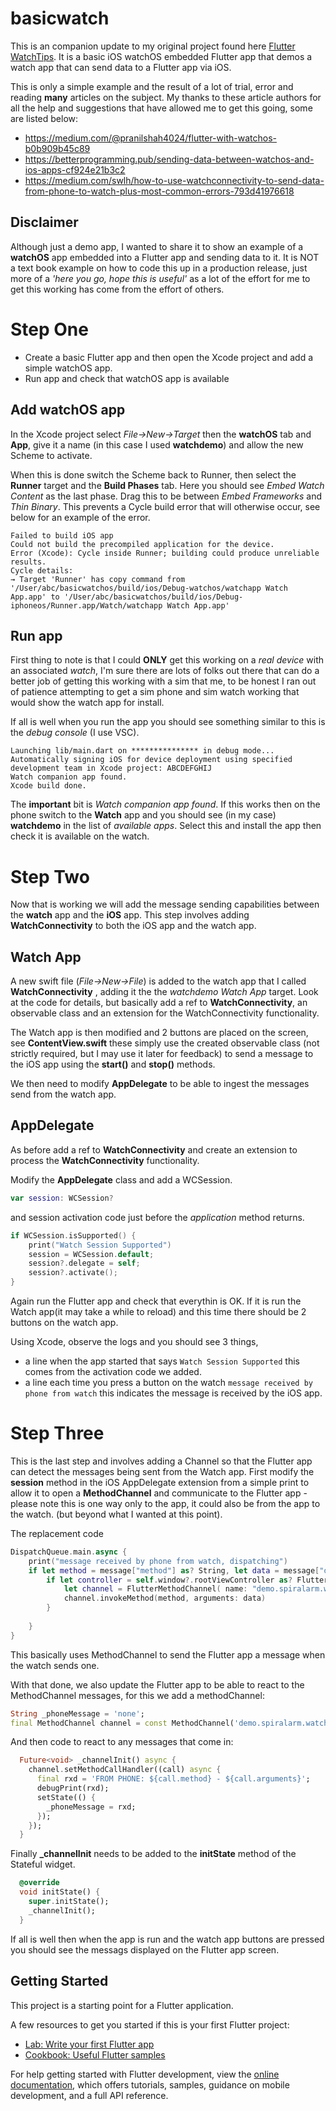 # basicwatch

This is an companion update to my original project found here [Flutter WatchTips](https://github.com/magnatronus/flutter-watchtips). It is a basic iOS watchOS embedded Flutter app that demos a watch app that can send data to a Flutter app via iOS.

This is only a simple example and the result of a lot of trial, error and reading **many** articles on the subject. My thanks to these article authors for all the help and suggestions that have allowed me to get this going, some are listed below:

- https://medium.com/@pranilshah4024/flutter-with-watchos-b0b909b45c89
- https://betterprogramming.pub/sending-data-between-watchos-and-ios-apps-cf924e21b3c2
- https://medium.com/swlh/how-to-use-watchconnectivity-to-send-data-from-phone-to-watch-plus-most-common-errors-793d41976618

## Disclaimer
Although just a demo app, I wanted to share it to show an example of a **watchOS** app embedded into a Flutter app and sending data to it. It is NOT a text book example on how to code this up in a production release, just more of a *'here you go, hope this is useful'* as a lot of the effort for me to get this working has come from the effort of others.


# Step One

- Create a basic Flutter app and then open the Xcode project and add a simple watchOS app.
- Run app and check that watchOS app is available

## Add watchOS app
In the Xcode project select *File->New->Target* then the **watchOS** tab and **App**, give it a name (in this case I used **watchdemo**) and allow the new Scheme to activate.

When this is done switch the Scheme back to Runner, then select the **Runner** target and the **Build Phases** tab. Here you should see *Embed Watch Content* as the last phase. Drag this to be between *Embed Frameworks* and *Thin Binary*. This prevents a Cycle build error that will otherwise occur, see below for an example of the error.

```
Failed to build iOS app
Could not build the precompiled application for the device.
Error (Xcode): Cycle inside Runner; building could produce unreliable results.
Cycle details:
→ Target 'Runner' has copy command from '/User/abc/basicwatchos/build/ios/Debug-watchos/watchapp Watch App.app' to '/User/abc/basicwatchos/build/ios/Debug-iphoneos/Runner.app/Watch/watchapp Watch App.app'
```

## Run app
First thing to note is that I could **ONLY** get this working on a *real device* with an associated *watch*, I'm sure there are lots of folks out there that can do a better job of getting this working with a sim that me, to be honest I ran out of patience attempting to get a sim phone and sim watch working that would show the watch app for install.

If all is well when you run the app you should see something similar to this is the *debug console* (I use VSC).

```
Launching lib/main.dart on *************** in debug mode...
Automatically signing iOS for device deployment using specified development team in Xcode project: ABCDEFGHIJ
Watch companion app found.
Xcode build done. 
```
The **important** bit is  *Watch companion app found*. If this works  then on the phone switch to the **Watch** app and you should see (in my case) **watchdemo** in the list of *available apps*. Select this and install the app then check it is available on the watch.


# Step Two
Now that is working we will add the message sending capabilities between the **watch** app and the **iOS** app. This step involves adding **WatchConnectivity** to both the iOS app and the watch app.

## Watch App 
A new swift file (*File->New->File*) is added to the watch app  that I called **WatchConnectivity** ,  adding it the the *watchdemo Watch App* target. Look at the code for details, but basically add a ref to **WatchConnectivity**, an observable class and an extension for the WatchConnectivity functionality.

The Watch app is then modified and 2 buttons are placed on the screen, see **ContentView.swift** these simply use the created observable class (not strictly required, but I may use it later for feedback) to send a message to the iOS app using the **start()** and **stop()** methods.

We then need to modify **AppDelegate** to be able to ingest the messages send from the watch app.

## AppDelegate

As before add a ref to **WatchConnectivity** and create an extension to process the **WatchConnectivity** functionality.

Modify the **AppDelegate** class and add a WCSession.

```swift
var session: WCSession? 
```

and session activation code just before the *application* method returns.

```swift
if WCSession.isSupported() {
    print("Watch Session Supported")
    session = WCSession.default;
    session?.delegate = self;
    session?.activate();
}
```

Again run the Flutter app and check that everythin is OK. If it is run the Watch app(it may take a while to reload) and this time there should be 2 buttons on the watch app.

Using Xcode, observe the logs and you should see 3 things, 

- a line when the app started that  says ```Watch Session Supported``` this comes from the activation code we added.
- a line each time you press a button on the watch ```message received by phone from watch``` this indicates the message is received by the iOS app.


# Step Three

This is the last step and involves adding a Channel so that the Flutter app can detect the messages being sent from the Watch app. First modify the **session** method in the iOS AppDelegate extension from a simple print to allow it to open a **MethodChannel** and communicate to the Flutter app - please note this is one way only to the app, it could also be from the app to the watch. (but beyond what I wanted at this point).

The replacement code

```swift
DispatchQueue.main.async {
    print("message received by phone from watch, dispatching")
    if let method = message["method"] as? String, let data = message["data"] as? String {
        if let controller = self.window?.rootViewController as? FlutterViewController {
            let channel = FlutterMethodChannel( name: "demo.spiralarm.watch", binaryMessenger: controller.binaryMessenger)
            channel.invokeMethod(method, arguments: data)
        }
        
    }
}
```

This basically uses MethodChannel to send the Flutter app a message when the watch sends one.

With that done, we also update the Flutter app to be able to react to the MethodChannel messages, for this we add a methodChannel:

```dart
String _phoneMessage = 'none';
final MethodChannel channel = const MethodChannel('demo.spiralarm.watch');
```

And then code to react to any messages that come in:

```dart
  Future<void> _channelInit() async {
    channel.setMethodCallHandler((call) async {
      final rxd = 'FROM PHONE: ${call.method} - ${call.arguments}';
      debugPrint(rxd);
      setState(() {
        _phoneMessage = rxd;
      });
    });
  }
```

Finally **_channelInit** needs to be added to the **initState** method of the Stateful widget.

```dart
  @override
  void initState() {
    super.initState();
    _channelInit();
  }
```

If all is well then when the app is run and the watch app buttons are pressed you should see the messags displayed on the Flutter app screen.




## Getting Started

This project is a starting point for a Flutter application.

A few resources to get you started if this is your first Flutter project:

- [Lab: Write your first Flutter app](https://docs.flutter.dev/get-started/codelab)
- [Cookbook: Useful Flutter samples](https://docs.flutter.dev/cookbook)

For help getting started with Flutter development, view the
[online documentation](https://docs.flutter.dev/), which offers tutorials,
samples, guidance on mobile development, and a full API reference.
